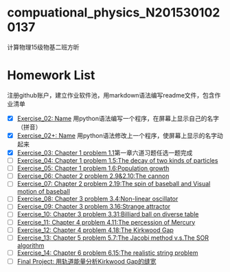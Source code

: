 # compuational_physics_N2015301020137
计算物理15级物基二班方昕
# Homework List
注册github账户，建立作业软件池，用markdown语法编写readme文件，包含作业清单
- [x] [Exercise_02: Name](https://github.com/Athanasiafx/compuational_physics_N2015301020137/blob/master/Exercise_02:Name.py) 用python语法编写一个程序，在屏幕上显示自己的名字（拼音）      
- [x] [Exercise_02+: Name](https://github.com/Athanasiafx/compuational_physics_N2015301020137/blob/master/Exercise_02%2B:Name.py) 用python语法修改上一个程序，使屏幕上显示的名字动起来
- [x] [Exercise_03: Chapter 1 problem 1.1](https://github.com/Athanasiafx/compuational_physics_N2015301020137/tree/master/Exercise_03)第一章六道习题任选一题完成      
- [ ] [Exercise_04: Chapter 1 problem 1.5:The decay of two kinds of particles](https://github.com/Athanasiafx/compuational_physics_N2015301020137/blob/master/Exercise_04:Chapter%201%20problem%201.5:The%20decay%20of%20two%20kinds%20of%20particles) 
- [ ] [Exercise_05: Chapter 1 problem 1.6:Population growth](https://github.com/Athanasiafx/compuational_physics_N2015301020137/blob/master/Exercise_05:Chapter%201%20problem%201.6:Population%20growth)
- [ ] [Exercise_06: Chapter 2 problem 2.9&2.10:The cannon](https://github.com/Athanasiafx/compuational_physics_N2015301020137/blob/master/Exercise_06:Chapter%202%20problem%202.9%262.10:The%20cannon)
- [ ] [Exercise_07: Chapter 2 problem 2.19:The spin of baseball and Visual motion of baseball](https://github.com/Athanasiafx/compuational_physics_N2015301020137/blob/master/Exercise_07:Chapter%202%20problem%202.19:The%20spin%20of%20baseball%20and%20Visual%20motion%20of%20baseball)
- [ ] [Exercise_08: Chapter 3 problem 3.4:Non-linear oscillator](https://github.com/Athanasiafx/compuational_physics_N2015301020137/blob/master/Exercise_08:Chapter%203%20problem%203.4:Non-linear%20oscillator)
- [ ] [Exercise_09: Chapter 3 problem 3.16:Strange attractor](https://github.com/Athanasiafx/compuational_physics_N2015301020137/blob/master/Exercise_09:Chapter%203%20problem%203.16:Strange%20attractor)
- [ ] [Exercise_10: Chapter 3 problem 3.31:Billiard ball on diverse table](https://github.com/Athanasiafx/compuational_physics_N2015301020137/blob/master/Exercise_10:Chapter%203%20problem%203.31:Billiard%20ball%20on%20diverse%20table)
- [ ] [Exercise_11: Chapter 4 problem 4.11:The percession of Mercury](https://github.com/Athanasiafx/compuational_physics_N2015301020137/blob/master/Exercise_11:Chapter%204%20problem%204.11:The%20percession%20of%20Mercury)
- [ ] [Exercise_12: Chapter 4 problem 4.18:The Kirkwood Gap](https://github.com/Athanasiafx/compuational_physics_N2015301020137/blob/master/Exercise_12:Chapter%204%20problem%204.18:The%20Kirkwood%20Gap)
- [ ] [Exercise_13: Chapter 5 problem 5.7:The Jacobi method v.s.The SOR algorithm](https://github.com/Athanasiafx/compuational_physics_N2015301020137/blob/master/Exercise_13:Chapter%205%20problem%205.7:The%20Jacobi%20method%20v.s.The%20SOR%20algorithm)  
- [ ] [Exercise_14: Chapter 6 problem 6.15:The realistic string problem](https://github.com/Athanasiafx/compuational_physics_N2015301020137/blob/master/Exercise_14:Chapter%206%20problem%206.15:The%20realistic%20string%20problem)
- [ ] [Final Project: 用轨道能量分析Kirkwood Gap的缝宽](https://github.com/Athanasiafx/compuational_physics_N2015301020137/blob/master/Final%20Project:%E7%94%A8%E8%BD%A8%E9%81%93%E8%83%BD%E9%87%8F%E5%88%86%E6%9E%90Kirkwood%20Gap%E7%9A%84%E7%BC%9D%E5%AE%BD)
